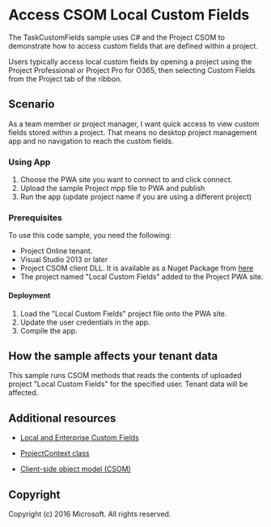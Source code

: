 # Access CSOM Local Custom Fields

The TaskCustomFields sample uses C# and the Project CSOM to demonstrate how to access custom fields that are defined within a project. 

Users typically access local custom fields by opening a project using the Project Professional  or Project Pro for O365, then selecting Custom Fields from the Project tab of the ribbon. 

## Scenario

As a team member or project manager, I want quick access to view custom fields stored within a project. That means no desktop project management app and no navigation to reach the custom fields. 

### Using App

1.	Choose the PWA site you want to connect to and click connect.
2.  Upload the sample Project mpp file to PWA and publish
3.	Run the app (update project name if you are using a different project)

### Prerequisites
To use this code sample, you need the following:
* Project Online tenant.
* Visual Studio 2013 or later 
* Project CSOM client DLL.  It is available as a Nuget Package from [here](https://www.nuget.org/packages/Microsoft.SharePointOnline.CSOM/)
* The project named "Local Custom Fields" added to the Project PWA site.
 
#### Deployment
1.	Load the "Local Custom Fields" project file onto the PWA site. 
2.	Update the user credentials in the app.
3.	Compile the app.


## How the sample affects your tenant data
This sample runs CSOM methods that reads the contents of uploaded project "Local Custom Fields" for the specified user. Tenant data will be affected.

## Additional resources
* [Local and Enterprise Custom Fields](https://msdn.microsoft.com/en-us/library/office/ms447495(v=office.14).aspx)

* [ProjectContext class](https://msdn.microsoft.com/en-us/library/office/microsoft.projectserver.client.projectcontext_di_pj14mref.aspx)

* [Client-side object model (CSOM)](https://aka.ms/project-csom-docs)

## Copyright

Copyright (c) 2016 Microsoft. All rights reserved.

